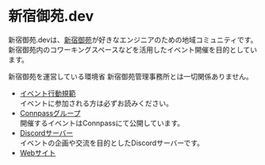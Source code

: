# 新宿御苑.dev

新宿御苑.devは、[新宿御苑](https://www.env.go.jp/garden/shinjukugyoen/)が好きなエンジニアのための地域コミュニティです。
新宿御苑内のコワーキングスペースなどを活用したイベント開催を目的としています。

新宿御苑を運営している環境省 新宿御苑管理事務所とは一切関係ありません。

- [イベント行動規範](./event-code-of-conduct)  
  イベントに参加される方は必ずお読みください。
- [Connpassグループ](https://shinjukugyoen.connpass.com/)  
  開催するイベントはConnpassにて公開しています。
- [Discordサーバー](https://discord.com/invite/eYPCYu2zxX)  
  イベントの企画や交流を目的としたDiscordサーバーです。
- [Webサイト](https://shinjukugyoen-dev.github.io/)
